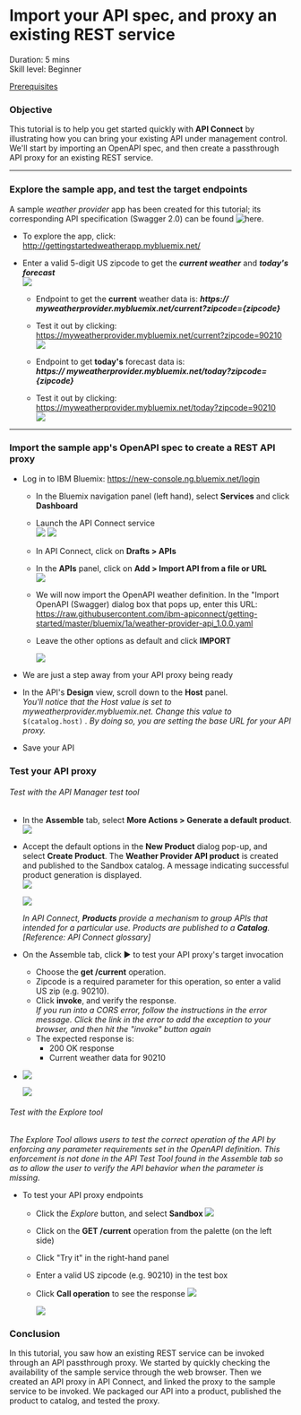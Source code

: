 # Import your API spec, and proxy an existing REST service
Duration: 5 mins  
Skill level: Beginner  

<a href="https://github.com/ibm-apiconnect/getting-started/tree/master/bluemix/0-prereq" target="blank">Prerequisites</a>

### Objective
This tutorial is to help you get started quickly with **API Connect** by illustrating how you can bring your existing API under management control. We'll start by importing an OpenAPI spec, and then create a passthrough API proxy for an existing REST service.

---


### Explore the sample app, and test the target endpoints
A sample _weather provider_ app has been created for this tutorial; its corresponding API specification (Swagger 2.0) can be found ![here](https://raw.githubusercontent.com/ibm-apiconnect/getting-started/master/bluemix/1a/weather-provider-api_1.0.0.yaml).
- To explore the app, click: http://gettingstartedweatherapp.mybluemix.net/
- Enter a valid 5-digit US zipcode to get the _**current weather**_ and _**today's forecast**_  
![](images/explore-weatherapp-1.png)

  - Endpoint to get the **current** weather data is:     _**https:// myweatherprovider<span></span>.mybluemix.net/current?zipcode={zipcode}**_
  - Test it out by clicking: https://myweatherprovider.mybluemix.net/current?zipcode=90210  
  ![](images/explore-weatherapp-2.png)

  - Endpoint to get **today's** forecast data is:  
   _**https:// myweatherprovider<span></span>.mybluemix.net/today?zipcode={zipcode}**_
  - Test it out by clicking: https://myweatherprovider.mybluemix.net/today?zipcode=90210  
  ![](images/explore-weatherapp-3.png)


---

### Import the sample app's OpenAPI spec to create a REST API proxy
- Log in to IBM Bluemix: https://new-console.ng.bluemix.net/login
  - In the Bluemix navigation panel (left hand), select **Services** and click **Dashboard**
  - Launch the API Connect service  
   ![](images/login-1.png)   ![](images/login-2.png)  
  - In API Connect, click on **Drafts > APIs**
  - In the **APIs** panel, click on **Add > Import API from a file or URL**  
    ![](images/import-1.png) 
 
  - We will now import the OpenAPI weather definition.  In the "Import OpenAPI (Swagger) dialog box that pops up, enter this URL:
https://raw.githubusercontent.com/ibm-apiconnect/getting-started/master/bluemix/1a/weather-provider-api_1.0.0.yaml
  - Leave the other options as default and click **IMPORT**  

    ![](images/import-2.png)  

- We are just a step away from your API proxy being ready
- In the API's **Design** view, scroll down to the **Host** panel.   
_You'll notice that the Host value is set to myweatherprovider.mybluemix.net. Change this value to_ ```$(catalog.host)``` _. By doing so, you are setting the base URL for your API proxy._
- Save your API  




### Test your API proxy
###### Test with the _API Manager test tool_
- In the **Assemble** tab, select **More Actions > Generate a default product**.  
  ![](/bluemix/1a/images/generate-default-product-1.png)   
  
- Accept the default options in the **New Product** dialog pop-up, and select **Create Product**. The **Weather Provider API product** is created and published to the Sandbox catalog. A message indicating successful product generation is displayed.  
  ![](/bluemix/1a/images/generate-default-product-2.png)  
  
  ![](/bluemix/1a/images/generate-default-product-3.png) 

  _In API Connect, **Products** provide a mechanism to  group APIs that intended for a particular use. Products are published to a **Catalog**.  [Reference: API Connect glossary]_

- On the Assemble tab, click ► to test your API proxy's target invocation
  - Choose the **get /current** operation.  
  - Zipcode is a required parameter for this operation, so enter a valid US zip (e.g. 90210).  
  - Click **invoke**, and verify the response.  
  _If you run into a CORS error, follow the instructions in the error message. Click the link in the error to add the exception to your browser, and then hit the "invoke" button again_
  - The expected response is:  
    - 200 OK response
    - Current weather data for 90210  

 -   
    ![](/bluemix/1b/images/test-invoke-1.png)

    ![](/bluemix/1b/images/test-invoke-1.png)  




###### Test with the _Explore tool_
_The Explore Tool allows users to test the correct operation of the API by enforcing any parameter requirements set in the OpenAPI definition. This enforcement is not done in the API Test Tool found in the Assemble tab so as to allow the user to verify the API behavior when the parameter is missing._
- To test your API proxy endpoints
  - Click the _Explore_ button, and select **Sandbox**
    ![](images/test-explore-1.png)
  - Click on the **GET /current** operation from the palette (on the left side)
  - Click "Try it" in the right-hand panel  
  - Enter a valid US zipcode (e.g. 90210) in the test box
  - Click **Call operation** to see the response
  ![](images/test-explore-2.png)

    ![](images/test-explore-3.png)


### Conclusion
In this tutorial, you saw how an existing REST service can be invoked through an API passthrough proxy. We started by quickly checking the availability of the sample service through the web browser. Then we created an API proxy in API Connect, and linked the proxy to the sample service to be invoked. We packaged our API into a product, published the product to catalog, and tested the proxy.

